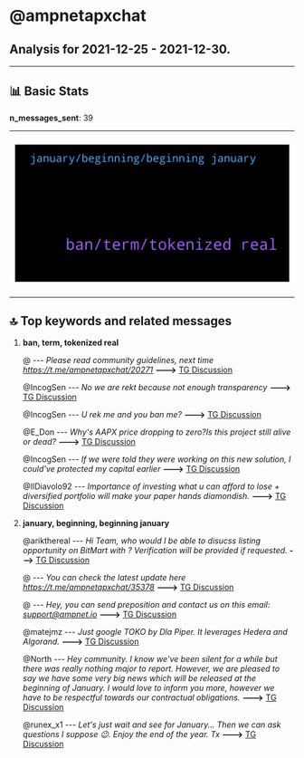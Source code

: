 # **@ampnetapxchat**
 ## Analysis for **2021-12-25** - **2021-12-30**.

---

## 📊 **Basic Stats**

**n_messages_sent**: 39

---
![wordcloud](ampnetapxchat_5Days_wordcloud.png)

---


## 🔝 **Top keywords and related messages**

1. **ban, term, tokenized real**

    @<UNK> --- *Please read community guidelines, next time  https://t.me/ampnetapxchat/20271* **--->** [TG Discussion](https://t.me/ampnetapxchat/35754)

    @IncogSen --- *No we are rekt because not enough transparency* **--->** [TG Discussion](https://t.me/ampnetapxchat/35777)

    @IncogSen --- *U rek me and you ban me?* **--->** [TG Discussion](https://t.me/ampnetapxchat/35752)

    @E_Don --- *Why's AAPX price dropping to zero?Is this project still alive or dead?* **--->** [TG Discussion](https://t.me/ampnetapxchat/35862)

    @IncogSen --- *If we were told they were working on this new solution, I could've protected my capital earlier* **--->** [TG Discussion](https://t.me/ampnetapxchat/35779)

    @IlDiavolo92 --- *Importance of investing what u can afford to lose + diversified portfolio will make your paper hands diamondish.* **--->** [TG Discussion](https://t.me/ampnetapxchat/35857)

2. **january, beginning, beginning january**

    @arikthereal --- *Hi Team, who would I be able to disucss listing opportunity on BitMart with ? Verification will be provided if requested.* **--->** [TG Discussion](https://t.me/ampnetapxchat/35900)

    @<UNK> --- *You can check the latest update here https://t.me/ampnetapxchat/35378* **--->** [TG Discussion](https://t.me/ampnetapxchat/35863)

    @<UNK> --- *Hey, you can send  preposition and contact us on this email: support@ampnet.io* **--->** [TG Discussion](https://t.me/ampnetapxchat/35901)

    @matejmz --- *Just google TOKO by Dla Piper. It leverages Hedera and Algorand.* **--->** [TG Discussion](https://t.me/ampnetapxchat/35801)

    @North --- *Hey community. I know we've been silent for a while but there was really nothing major to report.   However, we are pleased to say we have some very big news which will be released at the beginning of January.   I would love to inform you more, however we have to be respectful towards our contractual obligations.* **--->** [TG Discussion](https://t.me/ampnetapxchat/35794)

    @runex_x1 --- *Let's just wait and see for January... Then we can ask questions I suppose 😉. Enjoy the end of the year. Tx* **--->** [TG Discussion](https://t.me/ampnetapxchat/35793)

